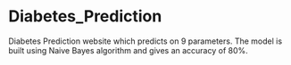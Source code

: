 # Diabetes_Prediction
Diabetes Prediction website which predicts on 9 parameters. The model is built using Naive Bayes algorithm and gives an accuracy of 80%. 
